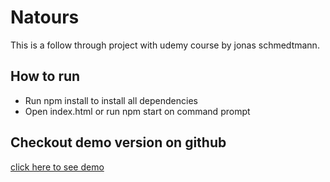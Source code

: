 # Natours

This is a follow through project with udemy course by jonas schmedtmann.

## How to run    

- Run npm install to install all dependencies
- Open index.html or run npm start on command prompt

## Checkout demo version on github
[click here to see demo](https://mostafaei2002.github.io/natours/)
